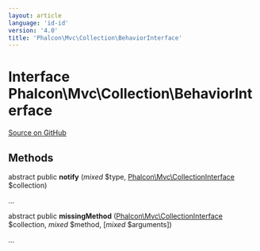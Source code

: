 ```yaml
---
layout: article
language: 'id-id'
version: '4.0'
title: 'Phalcon\Mvc\Collection\BehaviorInterface'
---
```


# Interface **Phalcon\Mvc\Collection\BehaviorInterface**

<a href="https://github.com/phalcon/cphalcon/tree/v4.0.0/phalcon/mvc/collection/behaviorinterface.zep" class="btn btn-default btn-sm">Source on GitHub</a>

## Methods

abstract public **notify** (*mixed* $type, [Phalcon\Mvc\CollectionInterface](api/Phalcon_Mvc_CollectionInterface) $collection)

...

abstract public **missingMethod** ([Phalcon\Mvc\CollectionInterface](api/Phalcon_Mvc_CollectionInterface) $collection, *mixed* $method, [*mixed* $arguments])

...